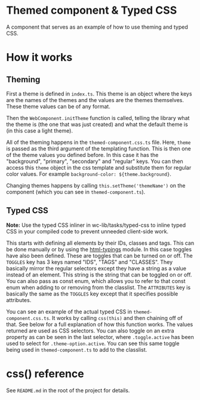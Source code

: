 # Themed component & Typed CSS

A component that serves as an example of how to use theming and typed CSS.

# How it works

## Theming

First a theme is defined in `index.ts`. This theme is an object where the keys are the names of the themes and the values are the themes themselves. These theme values can be of any format.

Then the `WebComponent.initTheme` function is called, telling the library what the theme is (the one that was just created) and what the default theme is (in this case a light theme).

All of the theming happens in the `themed-component.css.ts` file. Here, `theme` is passed as the third argument of the templating function. This is then one of the theme values you defined before. In this case it has the "background", "primary", "secondary" and "regular" keys. You can then access this `theme` object in the css template and substitute them for regular color values. For example `background-color: ${theme.background}`.

Changing themes happens by calling `this.setTheme('themeName')` on the component (which you can see in `themed-component.ts`).

## Typed CSS

**Note:** Use the typed CSS inliner in wc-lib/tasks/typed-css to inline typed CSS in your compiled code to prevent unneeded client-side work.

This starts with defining all elements by their IDs, classes and tags. This can be done manually or by using the [html-typings](https://github.com/SanderRonde/html-typings) module. In this case toggles have also been defined. These are toggles that can be turned on or off. The `TOGGLES` key has 3 keys named "IDS", "TAGS" and "CLASSES". They basically mirror the regular selectors except they have a string as a value instead of an element. This string is the string that can be toggled on or off. You can also pass as const enum, which allows you to refer to that const enum when adding to or removing from the classlist. The `ATTRIBUTES` key is basically the same as the `TOGGLES` key except that it specifies possible attributes.

You can see an example of the actual typed CSS in `themed-component.css.ts`. It works by calling `css(this)` and then chaining off of that. See below for a full explanation of how this function works. The values returned are used as CSS selectors. You can also toggle on an extra property as can be seen in the last selector, where `.toggle.active` has been used to select for `.theme-option.active`. You can see this same toggle being used in `themed-component.ts` to add to the classlist.

# css() reference

See `README.md` in the root of the project for details.
